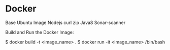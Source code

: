# Docker
Base Ubuntu Image
Nodejs
curl
zip
Java8
Sonar-scanner

Build and Run the Docker Image:

$ docker build -t <image_name> .
$ docker run -it <image_name> /bin/bash 